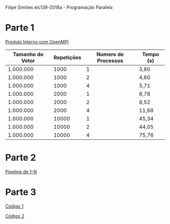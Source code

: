 Filipe Simões
elc139-2018a - Programação Paralela

# Parte 1

[Produto Interno com OpenMPI](t7/dotprod.c)


| Tamanho do Vetor | Repetições | Numero de Processos | Tempo (s)|
|------------------|------------|---------------------|----------|
|1.000.000         |1000        |1                    |3,80      |
|1.000.000         |1000        |2                    |4,60      |
|1.000.000         |1000        |4                    |5,71      |
|1.000.000         |2000        |1                    |6,78      |
|1.000.000         |2000        |2                    |8,52      |
|1.000.000         |2000        |4                    |11,68     |
|1.000.000         |10000       |1                    |45,34     |
|1.000.000         |10000       |2                    |44,05     |
|1.000.000         |10000       |4                    |75,76     |

# Parte 2
[Pipeline de 1-N](t7/pipeline.c)

# Parte 3
[Código 1](t7/mpi_errado1.c)

[Código 2](t7/mpi_errado2.c)
